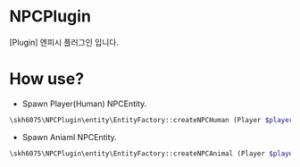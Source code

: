 # NPCPlugin
[Plugin] 엔피시 플러그인 입니다.

# How use?

- Spawn Player(Human) NPCEntity.
```php
\skh6075\NPCPlugin\entity\EntityFactory::createNPCHuman (Player $player, string $name, arrray $data);
```

- Spawn Aniaml NPCEntity.
```php
\skh6075\NPCPlugin\entity\EntityFactory::createNPCAnimal (Player $player, string $name, array $data);
```
